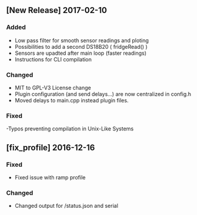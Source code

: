 ## [New Release]  2017-02-10

### Added
- Low pass filter for smooth sensor readings and ploting
- Possibilities to add a second DS18B20 ( fridgeRead() )
- Sensors are upadted after main loop (faster readings)
- Instructions for CLI compilation

### Changed
- MIT to GPL-V3 License change
- Plugin configuration (and send delays...) are now centralized in config.h
- Moved delays to main.cpp instead plugin files.

### Fixed
-Typos preventing compilation in Unix-Like Systems

## [fix_profile] 2016-12-16

### Fixed
- Fixed issue with ramp profile

### Changed
- Changed output for /status.json and serial
